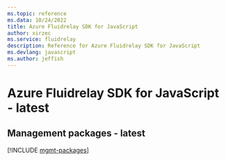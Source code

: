 ```yaml
---
ms.topic: reference
ms.data: 10/24/2022
title: Azure Fluidrelay SDK for JavaScript
author: xirzec
ms.service: fluidrelay
description: Reference for Azure Fluidrelay SDK for JavaScript
ms.devlang: javascript
ms.author: jeffish
---
```

# Azure Fluidrelay SDK for JavaScript - latest

## Management packages - latest
[!INCLUDE [mgmt-packages](fluidrelay-mgmt-index.md)]